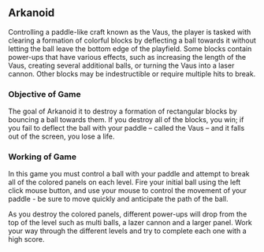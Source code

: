 ## Arkanoid
 Controlling a paddle-like craft known as the Vaus, the player is tasked with clearing a formation of colorful blocks by deflecting a ball towards it without letting the ball leave the bottom edge of the playfield. 
 Some blocks contain power-ups that have various effects, such as increasing the length of the Vaus, creating several additional balls, or turning the Vaus into a laser cannon. 
 Other blocks may be indestructible or require multiple hits to break.

### Objective of Game
The goal of Arkanoid it to destroy a formation of rectangular blocks by bouncing a ball towards them. 
If you destroy all of the blocks, you win; if you fail to deflect the ball with your paddle – called the Vaus – and it falls out of the screen, you lose a life.

### Working of Game
In this game you must control a ball with your paddle and attempt to break all of the colored panels on each level. 
Fire your initial ball using the left click mouse button, and use your mouse to control the movement of your paddle - be sure to move quickly and anticipate the path of the ball.

As you destroy the colored panels, different power-ups will drop from the top of the level such as multi balls, a lazer cannon and a larger panel. 
Work your way through the different levels and try to complete each one with a high score. 
